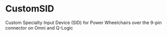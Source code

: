 # CustomSID
Custom Specialty Input Device (SID) for Power Wheelchairs over the 9-pin connector on Omni and Q-Logic

